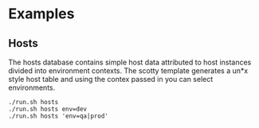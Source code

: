 Examples
========

Hosts
-----
The hosts database contains simple host data attributed to host instances
divided into environment contexts.  The scotty template generates a un*x
style host table and using the contex passed in you can select environments.

    ./run.sh hosts
    ./run.sh hosts env=dev
    ./run.sh hosts 'env=qa|prod'
